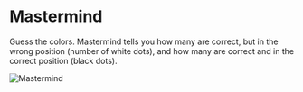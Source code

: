 # Mastermind

Guess the colors.  Mastermind tells you how many are correct, but in the wrong
position (number of white dots), and how many are correct and in the correct
position (black dots).

![Mastermind](https://github.com/InvaderZim62/Mastermind/assets/34785252/d0dea0f8-227c-4c41-8fc1-0c48a5fe1e4e)
